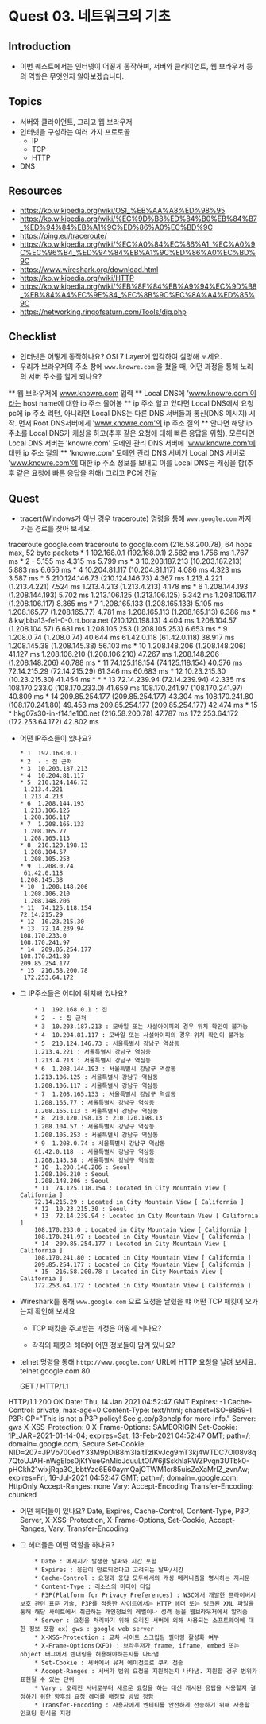 # Quest 03. 네트워크의 기초

## Introduction
* 이번 퀘스트에서는 인터넷이 어떻게 동작하며, 서버와 클라이언트, 웹 브라우저 등의 역할은 무엇인지 알아보겠습니다.

## Topics
* 서버와 클라이언트, 그리고 웹 브라우저
* 인터넷을 구성하는 여러 가지 프로토콜
  * IP
  * TCP
  * HTTP
* DNS

## Resources
* https://ko.wikipedia.org/wiki/OSI_%EB%AA%A8%ED%98%95
* https://ko.wikipedia.org/wiki/%EC%9D%B8%ED%84%B0%EB%84%B7_%ED%94%84%EB%A1%9C%ED%86%A0%EC%BD%9C
* https://ping.eu/traceroute/
* https://ko.wikipedia.org/wiki/%EC%A0%84%EC%86%A1_%EC%A0%9C%EC%96%B4_%ED%94%84%EB%A1%9C%ED%86%A0%EC%BD%9C
* https://www.wireshark.org/download.html
* https://ko.wikipedia.org/wiki/HTTP
* https://ko.wikipedia.org/wiki/%EB%8F%84%EB%A9%94%EC%9D%B8_%EB%84%A4%EC%9E%84_%EC%8B%9C%EC%8A%A4%ED%85%9C
* https://networking.ringofsaturn.com/Tools/dig.php

## Checklist
* 인터넷은 어떻게 동작하나요? OSI 7 Layer에 입각하여 설명해 보세요.
* 우리가 브라우저의 주소 창에 `www.knowre.com` 을 쳤을 때, 어떤 과정을 통해 노리의 서버 주소를 알게 되나요?

** 웹 브라우저에 www.knowre.com 입력 
** Local DNS에 'www.knowre.com'이라는 host name에 대한 ip 주소 물어봄
** ip 주소 알고 있다면 Local DNS에서 요청 pc에 ip 주소 리턴, 아니라면 Local DNS는 다른 DNS 서버들과 통신(DNS 메시지) 시작. 먼저 Root DNS서버에게 'www.knowre.com'의 ip 주소 질의
** 안다면 해당 ip 주소를 Local DNS가 캐싱을 하고(추후 같은 요청에 대해 빠른 응답을 위함), 모른다면 Local DNS 서버는 'knowre.com' 도메인 관리 DNS 서버에 'www.knowre.com'에 대한 ip 주소 질의
** 'knowre.com' 도메인 관리 DNS 서버가 Local DNS 서버로 'www.knowre.com'에 대한 ip 주소 정보를 보내고 이를 Local DNS는 캐싱을 함(추후 같은 요청에 빠른 응답을 위해) 그리고 PC에 전달

## Quest
* tracert(Windows가 아닌 경우 traceroute) 명령을 통해 `www.google.com` 까지 가는 경로를 찾아 보세요.

traceroute google.com
traceroute to google.com (216.58.200.78), 64 hops max, 52 byte packets
    * 1  192.168.0.1 (192.168.0.1)  2.582 ms  1.756 ms  1.767 ms
    * 2  -  5.155 ms  4.315 ms  5.799 ms
    * 3  10.203.187.213 (10.203.187.213)  5.883 ms  6.656 ms
    * 4  10.204.81.117 (10.204.81.117)  4.086 ms  4.323 ms  3.587 ms
    * 5  210.124.146.73 (210.124.146.73)  4.367 ms
    1.213.4.221 (1.213.4.221)  7.524 ms
    1.213.4.213 (1.213.4.213)  4.178 ms
    * 6  1.208.144.193 (1.208.144.193)  5.702 ms
    1.213.106.125 (1.213.106.125)  5.342 ms
    1.208.106.117 (1.208.106.117)  8.365 ms
    * 7  1.208.165.133 (1.208.165.133)  5.105 ms
    1.208.165.77 (1.208.165.77)  4.781 ms
    1.208.165.113 (1.208.165.113)  6.386 ms
    * 8  kwjbba13-fe1-0-0.rt.bora.net (210.120.198.13)  4.404 ms
    1.208.104.57 (1.208.104.57)  6.681 ms
    1.208.105.253 (1.208.105.253)  6.653 ms
    * 9  1.208.0.74 (1.208.0.74)  40.644 ms
    61.42.0.118 (61.42.0.118)  38.917 ms
    1.208.145.38 (1.208.145.38)  56.103 ms
    * 10  1.208.148.206 (1.208.148.206)  41.127 ms
    1.208.106.210 (1.208.106.210)  47.267 ms
    1.208.148.206 (1.208.148.206)  40.788 ms
    * 11  74.125.118.154 (74.125.118.154)  40.576 ms
    72.14.215.29 (72.14.215.29)  61.346 ms  60.683 ms
    * 12  10.23.215.30 (10.23.215.30)  41.454 ms * *
    * 13  72.14.239.94 (72.14.239.94)  42.335 ms
    108.170.233.0 (108.170.233.0)  41.659 ms
    108.170.241.97 (108.170.241.97)  40.809 ms
    * 14  209.85.254.177 (209.85.254.177)  43.304 ms
    108.170.241.80 (108.170.241.80)  49.453 ms
    209.85.254.177 (209.85.254.177)  42.474 ms
    * 15  * hkg07s30-in-f14.1e100.net (216.58.200.78)  47.787 ms
    172.253.64.172 (172.253.64.172)  42.802 ms

  * 어떤 IP주소들이 있나요?

        * 1  192.168.0.1
        * 2  - : 집 근처
        * 3  10.203.187.213
        * 4  10.204.81.117
        * 5  210.124.146.73
         1.213.4.221
         1.213.4.213
        * 6  1.208.144.193
         1.213.106.125
         1.208.106.117
        * 7  1.208.165.133
         1.208.165.77
         1.208.165.113
        * 8  210.120.198.13
         1.208.104.57
         1.208.105.253
        * 9  1.208.0.74
         61.42.0.118
        1.208.145.38
        * 10  1.208.148.206
         1.208.106.210
         1.208.148.206
        * 11  74.125.118.154
        72.14.215.29
        * 12  10.23.215.30
        * 13  72.14.239.94
        108.170.233.0
        108.170.241.97
        * 14  209.85.254.177
        108.170.241.80
        209.85.254.177
        * 15  216.58.200.78
         172.253.64.172

  * 그 IP주소들은 어디에 위치해 있나요?

            * 1  192.168.0.1 : 집
            * 2  - : 집 근처
            * 3  10.203.187.213 : 모바일 또는 사설아이피의 경우 위치 확인이 불가능
            * 4  10.204.81.117 : 모바일 또는 사설아이피의 경우 위치 확인이 불가능
            * 5  210.124.146.73 : 서울특별시 강남구 역삼동
            1.213.4.221 : 서울특별시 강남구 역삼동
            1.213.4.213 : 서울특별시 강남구 역삼동
            * 6  1.208.144.193 : 서울특별시 강남구 역삼동
            1.213.106.125 : 서울특별시 강남구 역삼동
            1.208.106.117 : 서울특별시 강남구 역삼동
            * 7  1.208.165.133 : 서울특별시 강남구 역삼동
            1.208.165.77 : 서울특별시 강남구 역삼동
            1.208.165.113 : 서울특별시 강남구 역삼동
            * 8  210.120.198.13 : 210.120.198.13
            1.208.104.57 : 서울특별시 강남구 역삼동
            1.208.105.253 : 서울특별시 강남구 역삼동
            * 9  1.208.0.74 : 서울특별시 강남구 역삼동
            61.42.0.118  : 서울특별시 강남구 역삼동
            1.208.145.38 : 서울특별시 강남구 역삼동
            * 10  1.208.148.206 : Seoul
            1.208.106.210 : Seoul
            1.208.148.206 : Seoul
            * 11  74.125.118.154 : Located in City Mountain View [ California ]
            72.14.215.29 : Located in City Mountain View [ California ]
            * 12  10.23.215.30 : Seoul
            * 13  72.14.239.94 : Located in City Mountain View [ California ]
            108.170.233.0 : Located in City Mountain View [ California ]
            108.170.241.97 : Located in City Mountain View [ California ]
            * 14  209.85.254.177 : Located in City Mountain View [ California ]
            108.170.241.80 : Located in City Mountain View [ California ]
            209.85.254.177 : Located in City Mountain View [ California ]
            * 15  216.58.200.78 : Located in City Mountain View [ California ]
            172.253.64.172 : Located in City Mountain View [ California ]

* Wireshark를 통해 `www.google.com` 으로 요청을 날렸을 떄 어떤 TCP 패킷이 오가는지 확인해 보세요

  * TCP 패킷을 주고받는 과정은 어떻게 되나요?

  * 각각의 패킷의 헤더에 어떤 정보들이 담겨 있나요?

* telnet 명령을 통해 `http://www.google.com/` URL에 HTTP 요청을 날려 보세요.
    telnet google.com 80

    GET / HTTP/1.1

HTTP/1.1 200 OK
Date: Thu, 14 Jan 2021 04:52:47 GMT
Expires: -1
Cache-Control: private, max-age=0
Content-Type: text/html; charset=ISO-8859-1
P3P: CP="This is not a P3P policy! See g.co/p3phelp for more info."
Server: gws
X-XSS-Protection: 0
X-Frame-Options: SAMEORIGIN
Set-Cookie: 1P_JAR=2021-01-14-04; expires=Sat, 13-Feb-2021 04:52:47 GMT; path=/; domain=.google.com; Secure
Set-Cookie: NID=207=JPVb700edY33M9pDiB8m3IaitTzIKvJcg9mT3kj4WTDC7Ol08v8q7QtoUJAH-nWgElos0jKfYueGnMioJduuLtOlW6jISskhlaRWZPvqn3UTbk0-pHCkh21wixjRqa3C_bbtYzo6E60aymQajCTWM1cr85uisZeXaMrIZ_zvnAw; expires=Fri, 16-Jul-2021 04:52:47 GMT; path=/; domain=.google.com; HttpOnly
Accept-Ranges: none
Vary: Accept-Encoding
Transfer-Encoding: chunked

  * 어떤 헤더들이 있나요?
    Date, Expires, Cache-Control, Content-Type, P3P, Server, X-XSS-Protection, X-Frame-Options, Set-Cookie, Accept-Ranges, Vary, Transfer-Encoding

  * 그 헤더들은 어떤 역할을 하나요?

            * Date : 메시지가 발생한 날짜와 시간 포함
            * Expires : 응답이 만료되었다고 고려되는 날짜/시간
            * Cache-Control : 요청과 응답 모두에서의 캐싱 메커니즘을 명시하는 지시문
            * Content-Type : 리소스의 미디어 타입
            * P3P(Platform for Privacy Preferences) : W3C에서 개발한 프라이버시 보호 관련 표준 기술, P3P를 적용한 사이트에서는 HTTP 헤더 또는 링크된 XML 파일을 통해 해당 사이트에서 취급하는 개인정보의 레벨이나 성격 등을 웹브라우저에서 알려줌
            * Server : 요청을 처리하기 위해 오리진 서버에 의해 사용되는 소프트웨어에 대한 정보 포함 ex) gws : google web server
            * X-XSS-Protection : 교차 사이트 스크립팅 필터링 활성화 여부
            * X-Frame-Options(XFO) : 브라우저가 frame, iframe, embed 또는 object 태그에서 렌더링을 허용해야하는지를 나타냄
            * Set-Cookie : 서버에서 유저 에이전트로 쿠키 전송
            * Accept-Ranges : 서버가 범위 요청을 지원하는지 나타냄. 지원할 경우 범위가 표현될 수 있는 단위
            * Vary : 오리진 서버로부터 새로운 요청을 하는 대신 캐시된 응답을 사용할지 결정하기 위한 향후의 요청 헤더를 매칭할 방법 정함
            * Transfer-Encoding : 사용자에게 엔티티를 안전하게 전송하기 위해 사용할 인코딩 형식을 지정
